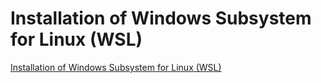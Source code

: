 # Installation of Windows Subsystem for Linux (WSL)
[Installation of Windows Subsystem for Linux (WSL)](https://aiwithcloud.com/2022/09/15/installation_of_windows_subsystem_for_linux_wsl/)